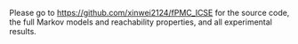 Please go to https://github.com/xinwei2124/fPMC_ICSE for the source code, the full Markov models and reachability properties, and all experimental results.

